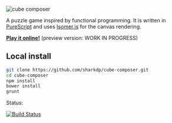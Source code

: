 ![cube composer](https://raw.githubusercontent.com/sharkdp/cube-composer/master/img/cube-composer.png)

A puzzle game inspired by functional programming.
It is written in [PureScript](https://github.com/purescript/purescript) and uses [Isomer.js](https://github.com/jdan/isomer) for the canvas rendering.

[**Play it online!**](http://david-peter.de/cube-composer) (preview version: WORK IN PROGRESS)

## Local install
```sh
git clone https://github.com/sharkdp/cube-composer.git
cd cube-composer
npm install
bower install
grunt
```


Status:

[![Build Status](https://img.shields.io/travis/sharkdp/cube-composer.svg?style=flat)](https://travis-ci.org/sharkdp/cube-composer)
